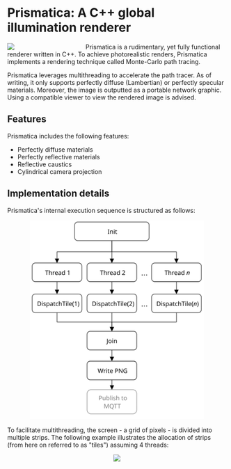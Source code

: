 # Prismatica: A C++ global illumination renderer

<img align="left" style="width:180px" src="https://github.com/uvraj/Prismatica/blob/main/resources/test_gudder.png?raw=true" width="400px">

Prismatica is a rudimentary, yet fully functional renderer written in C++. To achieve photorealistic renders,
Prismatica implements a rendering technique called Monte-Carlo path tracing. 

Prismatica leverages multithreading to accelerate the path tracer. As of writing, it only supports perfectly diffuse (Lambertian) or perfectly specular materials. Moreover, the image is outputted as a portable network graphic. Using a compatible viewer to view the rendered image is advised.

## Features
Prismatica includes the following features:
- Perfectly diffuse materials
- Perfectly reflective materials
- Reflective caustics
- Cylindrical camera projection

## Implementation details

Prismatica's internal execution sequence is structured as follows:

<p align="center">
  <img src="https://raw.githubusercontent.com/uvraj/Prismatica/ffa03e5d1f4fb47f450e80449b64025984fcffa3/resources/Prismatica_Overview.svg" width = "400px"/>
</p>

To facilitate multithreading, the screen - a grid of pixels - is divided into multiple strips. The following example illustrates the allocation of strips (from here on referred to as "tiles") assuming 4 threads:

<p align="center">
  <img src="https://raw.githubusercontent.com/uvraj/Prismatica/13f1a2fb0dc70be27c6df18daed7e358e4f681ec/resources/stripes.svg" width = "400px"/>
</p>